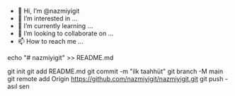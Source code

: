 - 👋 Hi, I’m @nazmiyigit
- 👀 I’m interested in ...
- 🌱 I’m currently learning ...
- 💞️ I’m looking to collaborate on ...
- 📫 How to reach me ...

<!---
nazmiyigit/nazmiyigit is a ✨ special ✨ repository because its `README.md` (this file) appears on your GitHub profile.
You can click the Preview link to take a look at your changes.
--->echo "# nazmiyigit" >> README.md 
git init 
git add README.md 
git commit -m "ilk taahhüt" 
git branch -M main 
git remote add Origin https://github.com/nazmiyigit/nazmiyigit.git
 git push - asıl sen

